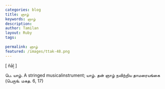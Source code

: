```yaml
---
categories: blog
title: ஞாழ்
keywords: ஞாழ்
description: 
author: Tamilan
layout: Ruby
tags: 
 
permalink: ஞாழ்
featured: /images/ttak-48.png
---
```

  
[ ñāḻ ]  
  
பெ. யாழ். A stringed musicalinstrument; யாழ். தன் ஞாழ் நவிற்றிய தாமரையங்கை (பெருங். மகத. 6, 17)